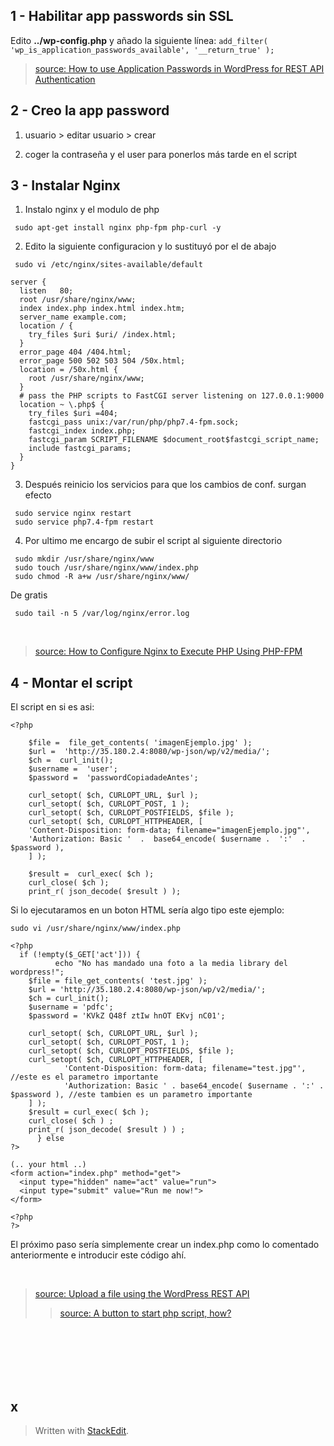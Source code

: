 ## 1 - Habilitar app passwords sin SSL 
 Edito **../wp-config.php** y añado la siguiente línea:
 ```add_filter( 'wp_is_application_passwords_available', '__return_true' );```
<br>

 >[source: How to use Application Passwords in WordPress for REST API Authentication](https://artisansweb.net/how-to-use-application-passwords-in-wordpress-for-rest-api-authentication/)
## 2 - Creo la app password
1. usuario > editar usuario > crear 

2. coger la contraseña y el user para ponerlos más tarde en el script


## 3 - Instalar Nginx
1. Instalo nginx y el modulo de php
``` 
 sudo apt-get install nginx php-fpm php-curl -y
```
2. Edito la siguiente configuracion y lo sustituyó por el de abajo 
```
 sudo vi /etc/nginx/sites-available/default
```
```
server {
  listen   80;
  root /usr/share/nginx/www;
  index index.php index.html index.htm;
  server_name example.com;
  location / {
    try_files $uri $uri/ /index.html;
  }
  error_page 404 /404.html;
  error_page 500 502 503 504 /50x.html;
  location = /50x.html {
    root /usr/share/nginx/www;
  }
  # pass the PHP scripts to FastCGI server listening on 127.0.0.1:9000
  location ~ \.php$ {
    try_files $uri =404;
    fastcgi_pass unix:/var/run/php/php7.4-fpm.sock;
    fastcgi_index index.php;
    fastcgi_param SCRIPT_FILENAME $document_root$fastcgi_script_name;
    include fastcgi_params;
  }
}
```
3. Después reinicio los servicios para que los cambios de conf. surgan efecto

```
 sudo service nginx restart
 sudo service php7.4-fpm restart
```

4. Por ultimo me encargo de subir el script al siguiente directorio
```
 sudo mkdir /usr/share/nginx/www
 sudo touch /usr/share/nginx/www/index.php
 sudo chmod -R a+w /usr/share/nginx/www/
```
De gratis
```
 sudo tail -n 5 /var/log/nginx/error.log
```


<br>


 >[source: How to Configure Nginx to Execute PHP Using PHP-FPM](https://www.thegeekstuff.com/2013/12/nginx-php-fpm/)
 
 ## 4 - Montar el script
El script en si es asi: 
```
<?php

	$file =  file_get_contents( 'imagenEjemplo.jpg' );
	$url =  'http://35.180.2.4:8080/wp-json/wp/v2/media/';
	$ch =  curl_init();
	$username =  'user';
	$password =  'passwordCopiadadeAntes';

	curl_setopt( $ch, CURLOPT_URL, $url );
	curl_setopt( $ch, CURLOPT_POST, 1 );
	curl_setopt( $ch, CURLOPT_POSTFIELDS, $file );
	curl_setopt( $ch, CURLOPT_HTTPHEADER, [
	'Content-Disposition: form-data; filename="imagenEjemplo.jpg"',
	'Authorization: Basic '  .  base64_encode( $username .  ':'  . $password ),
	] );

	$result =  curl_exec( $ch );
	curl_close( $ch );
	print_r( json_decode( $result ) );
```

Si lo ejecutaramos en un boton HTML sería algo tipo este ejemplo:

```
sudo vi /usr/share/nginx/www/index.php
```

```
<?php
  if (!empty($_GET['act'])) {
          echo "No has mandado una foto a la media library del wordpress!";
	$file = file_get_contents( 'test.jpg' );
	$url = 'http://35.180.2.4:8080/wp-json/wp/v2/media/';
	$ch = curl_init();
	$username = 'pdfc';
	$password = 'KVkZ Q48f ztIw hnOT EKvj nC01';

	curl_setopt( $ch, CURLOPT_URL, $url );
	curl_setopt( $ch, CURLOPT_POST, 1 );
	curl_setopt( $ch, CURLOPT_POSTFIELDS, $file );
	curl_setopt( $ch, CURLOPT_HTTPHEADER, [
	        'Content-Disposition: form-data; filename="test.jpg"', //este es el parametro importante
	        'Authorization: Basic ' . base64_encode( $username . ':' . $password ), //este tambien es un parametro importante
	] );
	$result = curl_exec( $ch );
	curl_close( $ch ) ;
	print_r( json_decode( $result ) ) ;
	  } else
?>

(.. your html ..)
<form action="index.php" method="get">
  <input type="hidden" name="act" value="run">
  <input type="submit" value="Run me now!">
</form>

<?php
?>
```
El próximo paso sería simplemente crear un index.php como lo comentado anteriormente e introducir  este código ahí.

<br>

> [source: Upload a file using the WordPress REST API](https://gist.github.com/ahmadawais/0ccb8a32ea795ffac4adfae84797c19a)
>>[source: A button to start php script, how?](https://stackoverflow.com/questions/1697484/a-button-to-start-php-script-how)


















<br><br><br><br><br> 
## x 

> Written with [StackEdit](https://stackedit.io/).
<!--stackedit_data:
eyJoaXN0b3J5IjpbMTYzOTgwMzQxMF19
-->
